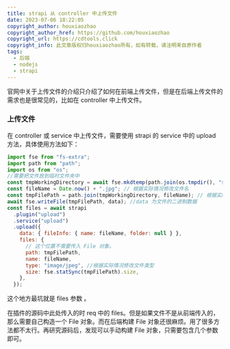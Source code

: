 ```yaml
---
title: strapi 从 controller 中上传文件
date: 2023-07-06 18:22:05
copyright_author: houxiaozhao
copyright_author_href: https://github.com/houxiaozhao
copyright_url: https://cdtools.click
copyright_info: 此文章版权归houxiaozhao所有，如有转载，请注明来自原作者
tags:
  - 后端
  - nodejs
  - strapi
---
```


官网中关于上传文件的介绍只介绍了如何在前端上传文件，但是在后端上传文件的需求也是很常见的，比如在 controller 中上传文件。

### 上传文件

在 controller 或 service 中上传文件，需要使用 strapi 的 service 中的 upload 方法，具体使用方法如下：

```js
import fse from "fs-extra";
import path from "path";
import os from "os";
//需要把文件放到临时文件夹中
const tmpWorkingDirectory = await fse.mkdtemp(path.join(os.tmpdir(), "strapi-upload-"));
const fileName = Date.now() + ".jpg"; // 根据实际情况修改文件名
const tmpFilePath = path.join(tmpWorkingDirectory, fileName); // 根据实际情况修改文件名
await fse.writeFile(tmpFilePath, data); //data 为文件的二进制数据
const files = await strapi
  .plugin("upload")
  .service("upload")
  .upload({
    data: { fileInfo: { name: fileName, folder: null } },
    files: {
      // 这个位置不需要传入 File 对象。
      path: tmpFilePath,
      name: fileName,
      type: "image/jpeg", //根据实际情况修改文件类型
      size: fse.statSync(tmpFilePath).size,
    },
  });
```

这个地方最坑就是 files 参数 。

在插件的源码中此处传入的时 req 中的 files。但是如果文件不是从前端传入的，那么需要自己构造一个 File 对象。而在后端构建 File 对象还很麻烦。用了很多方法都不太行。再研究源码后，发现可以手动构建 File 对象，只需要包含几个参数即可。
